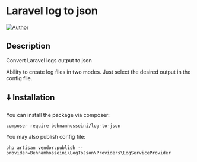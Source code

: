 Laravel log to json
==================


[![Author](https://img.shields.io/static/v1?label=Author&message=linkedin&color=<BLUE>)](https://www.linkedin.com/in/behnam-hoseyni-904949164/)


## Description
Convert Laravel logs output to json

Ability to create log files in two modes.
Just select the desired output in the config file.

## <g-emoji class="g-emoji" alias="arrow_down" fallback-src="https://github.githubassets.com/images/icons/emoji/unicode/2b07.png">⬇️</g-emoji> Installation

You can install the package via composer:

```bash
composer require behnamhosseini/log-to-json
```

You may also publish config file:
```
php artisan vendor:publish --provider=Behnamhosseini\LogToJson\Providers\LogServiceProvider
```
